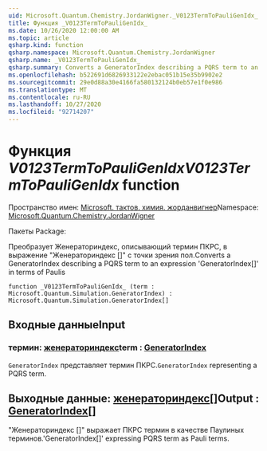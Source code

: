 ```yaml
---
uid: Microsoft.Quantum.Chemistry.JordanWigner._V0123TermToPauliGenIdx_
title: Функция _V0123TermToPauliGenIdx_
ms.date: 10/26/2020 12:00:00 AM
ms.topic: article
qsharp.kind: function
qsharp.namespace: Microsoft.Quantum.Chemistry.JordanWigner
qsharp.name: _V0123TermToPauliGenIdx_
qsharp.summary: Converts a GeneratorIndex describing a PQRS term to an expression 'GeneratorIndex[]' in terms of Paulis
ms.openlocfilehash: b522691d6826933122e2ebac051b15e35b9902e2
ms.sourcegitcommit: 29e0d88a30e4166fa580132124b0eb57e1f0e986
ms.translationtype: MT
ms.contentlocale: ru-RU
ms.lasthandoff: 10/27/2020
ms.locfileid: "92714207"
---
```

# <a name="_v0123termtopauligenidx_-function"></a><span data-ttu-id="75776-102">Функция _V0123TermToPauliGenIdx_</span><span class="sxs-lookup"><span data-stu-id="75776-102">_V0123TermToPauliGenIdx_ function</span></span>

<span data-ttu-id="75776-103">Пространство имен: [Microsoft. тактов. химия. жорданвигнер](xref:Microsoft.Quantum.Chemistry.JordanWigner)</span><span class="sxs-lookup"><span data-stu-id="75776-103">Namespace: [Microsoft.Quantum.Chemistry.JordanWigner](xref:Microsoft.Quantum.Chemistry.JordanWigner)</span></span>

<span data-ttu-id="75776-104">Пакеты [](https://nuget.org/packages/)</span><span class="sxs-lookup"><span data-stu-id="75776-104">Package: [](https://nuget.org/packages/)</span></span>


<span data-ttu-id="75776-105">Преобразует Женераториндекс, описывающий термин ПКРС, в выражение "Женераториндекс []" с точки зрения пол.</span><span class="sxs-lookup"><span data-stu-id="75776-105">Converts a GeneratorIndex describing a PQRS term to an expression 'GeneratorIndex[]' in terms of Paulis</span></span>

```qsharp
function _V0123TermToPauliGenIdx_ (term : Microsoft.Quantum.Simulation.GeneratorIndex) : Microsoft.Quantum.Simulation.GeneratorIndex[]
```


## <a name="input"></a><span data-ttu-id="75776-106">Входные данные</span><span class="sxs-lookup"><span data-stu-id="75776-106">Input</span></span>

### <a name="term--generatorindex"></a><span data-ttu-id="75776-107">термин: [женераториндекс](xref:Microsoft.Quantum.Simulation.GeneratorIndex)</span><span class="sxs-lookup"><span data-stu-id="75776-107">term : [GeneratorIndex](xref:Microsoft.Quantum.Simulation.GeneratorIndex)</span></span>

<span data-ttu-id="75776-108">`GeneratorIndex` представляет термин ПКРС.</span><span class="sxs-lookup"><span data-stu-id="75776-108">`GeneratorIndex` representing a PQRS term.</span></span>



## <a name="output--generatorindex"></a><span data-ttu-id="75776-109">Выходные данные: [женераториндекс](xref:Microsoft.Quantum.Simulation.GeneratorIndex)[]</span><span class="sxs-lookup"><span data-stu-id="75776-109">Output : [GeneratorIndex](xref:Microsoft.Quantum.Simulation.GeneratorIndex)[]</span></span>

<span data-ttu-id="75776-110">"Женераториндекс []" выражает ПКРС термин в качестве Паулиных терминов.</span><span class="sxs-lookup"><span data-stu-id="75776-110">'GeneratorIndex[]' expressing PQRS term as Pauli terms.</span></span>